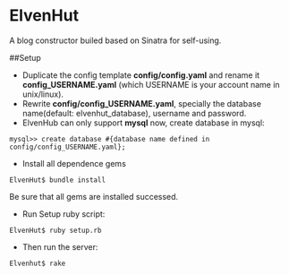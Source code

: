 ElvenHut
========

A blog constructor builed based on Sinatra for self-using. 

##Setup
* Duplicate the config template **config/config.yaml** and rename it **config_USERNAME.yaml** (which USERNAME is your account name in unix/linux). 
* Rewrite **config/config_USERNAME.yaml**, specially the database name(default: elvenhut\_database), username and password.
* ElvenHub can only support **mysql** now, create database in mysql:
<pre><code>mysql>> create database #{database name defined in config/config_USERNAME.yaml};</code></pre>
* Install all dependence gems
<pre><code>ElvenHut$ bundle install</code></pre>
Be sure that all gems are installed successed.
* Run Setup ruby script:
<pre><code>ElvenHut$ ruby setup.rb</code></pre>
* Then run the server:
<pre><code>Elvenhut$ rake</code></pre>
